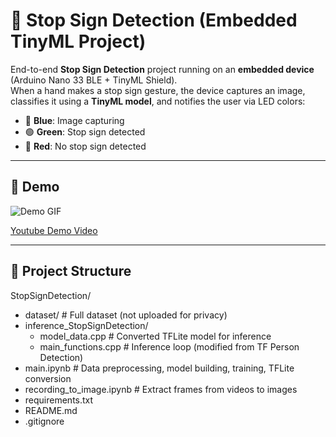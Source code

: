 # 🛑 Stop Sign Detection (Embedded TinyML Project)

End-to-end **Stop Sign Detection** project running on an **embedded device** (Arduino Nano 33 BLE + TinyML Shield).  
When a hand makes a stop sign gesture, the device captures an image, classifies it using a **TinyML model**, and notifies the user via LED colors:

- 🔵 **Blue**: Image capturing  
- 🟢 **Green**: Stop sign detected  
- 🔴 **Red**: No stop sign detected  

---
## 🎥 Demo

![Demo GIF](demo.gif)

[Youtube Demo Video](https://youtu.be/lrnlHX9MhXQ)
___


## 📂 Project Structure

StopSignDetection/
- dataset/                     # Full dataset (not uploaded for privacy)
- inference_StopSignDetection/
  - model_data.cpp           # Converted TFLite model for inference
  - main_functions.cpp       # Inference loop (modified from TF Person Detection)
- main.ipynb                   # Data preprocessing, model building, training, TFLite conversion
- recording_to_image.ipynb     # Extract frames from videos to images
- requirements.txt
- README.md
- .gitignore
